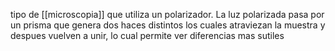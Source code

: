  tipo de [[microscopia]] que utiliza un polarizador. 
  La luz polarizada pasa por un prisma que genera dos haces distintos los cuales atraviezan la muestra y despues vuelven a unir, lo cual permite ver diferencias mas sutiles